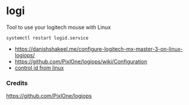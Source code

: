 # logi
Tool to use your logitech mouse with Linux

```systemctl restart logid.service```

- https://danishshakeel.me/configure-logitech-mx-master-3-on-linux-logiops/
- https://github.com/PixlOne/logiops/wiki/Configuration
- [control id from linux](https://github.com/torvalds/linux/blob/master/include/uapi/linux/input-event-codes.h)


### Credits
https://github.com/PixlOne/logiops

